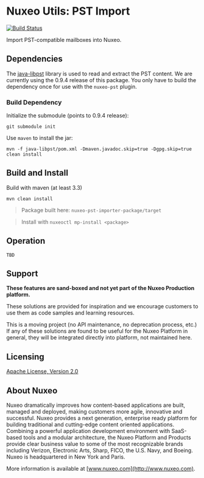 # Nuxeo Utils: PST Import

[![Build Status](https://qa.nuxeo.org/jenkins/buildStatus/icon?job=Sandbox/sandbox_nuxeo-pst-master)](https://qa.nuxeo.org/jenkins/view/Sandbox/job/Sandbox/job/sandbox_nuxeo-pst-master/)

Import PST-compatible mailboxes into Nuxeo.

## Dependencies

The [java-libpst](https://github.com/rjohnsondev/java-libpst/) library is used to read and extract the PST content.  We are currently using the 0.9.4 release of this package.  You only have to build the dependency once for use with the `nuxeo-pst` plugin.

### Build Dependency

Initialize the submodule (points to 0.9.4 release):

```
git submodule init
```

Use `maven` to install the jar:

```
mvn -f java-libpst/pom.xml -Dmaven.javadoc.skip=true -Dgpg.skip=true clean install
```

## Build and Install

Build with maven (at least 3.3)

```
mvn clean install
```
> Package built here: `nuxeo-pst-importer-package/target`

> Install with `nuxeoctl mp-install <package>`

## Operation

`TBD`

## Support

**These features are sand-boxed and not yet part of the Nuxeo Production platform.**

These solutions are provided for inspiration and we encourage customers to use them as code samples and learning resources.

This is a moving project (no API maintenance, no deprecation process, etc.) If any of these solutions are found to be useful for the Nuxeo Platform in general, they will be integrated directly into platform, not maintained here.

## Licensing

[Apache License, Version 2.0](http://www.apache.org/licenses/LICENSE-2.0)

## About Nuxeo

Nuxeo dramatically improves how content-based applications are built, managed and deployed, making customers more agile, innovative and successful. Nuxeo provides a next generation, enterprise ready platform for building traditional and cutting-edge content oriented applications. Combining a powerful application development environment with SaaS-based tools and a modular architecture, the Nuxeo Platform and Products provide clear business value to some of the most recognizable brands including Verizon, Electronic Arts, Sharp, FICO, the U.S. Navy, and Boeing. Nuxeo is headquartered in New York and Paris.

More information is available at [www.nuxeo.com](http://www.nuxeo.com).

